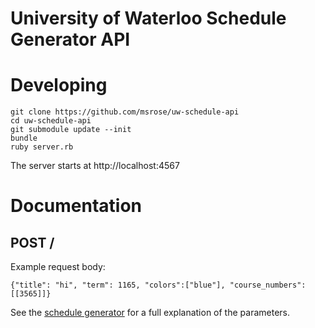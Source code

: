 # University of Waterloo Schedule Generator API

# Developing

```
git clone https://github.com/msrose/uw-schedule-api
cd uw-schedule-api
git submodule update --init
bundle
ruby server.rb
```

The server starts at http://localhost:4567

# Documentation

## POST /

Example request body:

```
{"title": "hi", "term": 1165, "colors":["blue"], "course_numbers":[[3565]]}
```
See the [schedule generator](https://github.com/msrose/schedule-generator) for a full explanation of the parameters.
